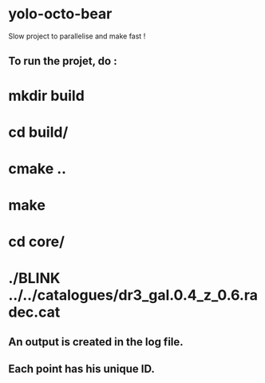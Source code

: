 yolo-octo-bear
==============

Slow project to parallelise and make fast !


## To run the projet, do :

# mkdir build
# cd build/
# cmake ..
# make
# cd core/
# ./BLINK ../../catalogues/dr3_gal.0.4_z_0.6.radec.cat

## An output is created in the log file.
## Each point has his unique ID.

